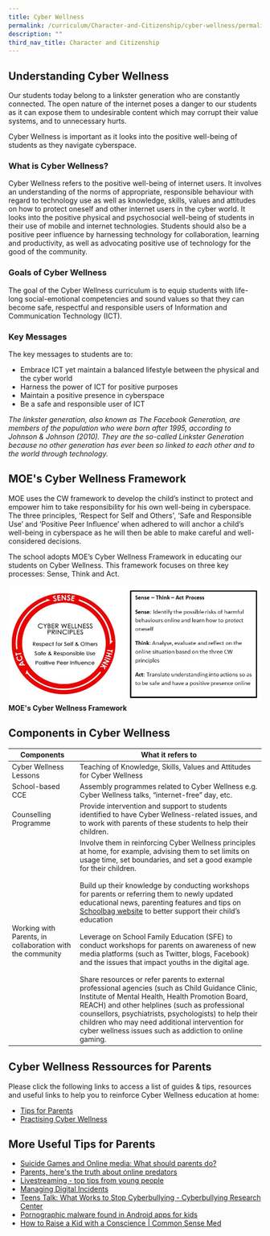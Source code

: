```yaml
---
title: Cyber Wellness
permalink: /curriculum/Character-and-Citizenship/cyber-wellness/permalink/
description: ""
third_nav_title: Character and Citizenship
---
```

Understanding Cyber Wellness
----------------------------

Our students today belong to a linkster generation who are constantly connected. The open nature of the internet poses a danger to our students as it can expose them to undesirable content which may corrupt their value systems, and to unnecessary hurts.

Cyber Wellness is important as it looks into the positive well-being of students as they navigate cyberspace.

### What is Cyber Wellness?

Cyber Wellness refers to the positive well-being of internet users. It involves an understanding of the norms of appropriate, responsible behaviour with regard to technology use as well as knowledge, skills, values and attitudes on how to protect oneself and other internet users in the cyber world. It looks into the positive physical and psychosocial well-being of students in their use of mobile and internet technologies. Students should also be a positive peer influence by harnessing technology for collaboration, learning and productivity, as well as advocating positive use of technology for the good of the community.

### Goals of Cyber Wellness

The goal of the Cyber Wellness curriculum is to equip students with life-long social-emotional competencies and sound values so that they can become safe, respectful and responsible users of Information and Communication Technology (ICT).

### Key Messages

The key messages to students are to:

*   Embrace ICT yet maintain a balanced lifestyle between the physical and the cyber world
*   Harness the power of ICT for positive purposes
*   Maintain a positive presence in cyberspace
*   Be a safe and responsible user of ICT

_The linkster generation, also known as The Facebook Generation, are members of the population who were born after 1995, according to Johnson & Johnson (2010). They are the so-called Linkster Generation because no other generation has ever been so linked to each other and to the world through technology._

MOE's Cyber Wellness Framework
------------------------------

MOE uses the CW framework to develop the child’s instinct to protect and empower him to take responsibility for his own well-being in cyberspace. The three principles, ‘Respect for Self and Others', ‘Safe and Responsible Use’ and ‘Positive Peer Influence’ when adhered to will anchor a child’s well-being in cyberspace as he will then be able to make careful and well-considered decisions.

The school adopts MOE’s Cyber Wellness Framework in educating our students on Cyber Wellness. This framework focuses on three key processes: Sense, Think and Act.

![](/images/cyber1.jpg)
**MOE's Cyber Wellness Framework**

Components in Cyber Wellness
----------------------------



| Components | What it refers to |
| --- | --- |
| Cyber Wellness Lessons | Teaching of Knowledge, Skills, Values and Attitudes for Cyber Wellness |
| School-based CCE | Assembly programmes related to Cyber Wellness e.g. Cyber Wellness talks, “internet-free” day, etc. |
| Counselling Programme | Provide intervention and support to students identified to have Cyber Wellness-related issues, and to work with parents of these students to help their children. |
| Working with Parents, in collaboration with the community | Involve them in reinforcing Cyber Wellness principles at home, for example, advising them to set limits on usage time, set boundaries, and set a good example for their children.<br><br>Build up their knowledge by conducting workshops for parents or referring them to newly updated educational news, parenting features and tips on [Schoolbag website](https://www.schoolbag.edu.sg/) to better support their child’s education<br><br>Leverage on School Family Education (SFE) to conduct workshops for parents on awareness of new media platforms (such as Twitter, blogs, Facebook) and the issues that impact youths in the digital age.<br><br>Share resources or refer parents to external professional agencies (such as Child Guidance Clinic, Institute of Mental Health, Health Promotion Board, REACH) and other helplines (such as professional counsellors, psychiatrists, psychologists) to help their children who may need additional intervention for cyber wellness issues such as addiction to online gaming. |

Cyber Wellness Ressources for Parents
-------------------------------------

Please click the following links to access a list of guides & tips, resources and useful links to help you to reinforce Cyber Wellness education at home:

*   [Tips for Parents](https://www.moe.gov.sg/-/media/files/parent-kit/cyber-wellness-for-your-child.pdf)
*   [Practising Cyber Wellness](https://www.moe.gov.sg/programmes/cyber-wellness)

More Useful Tips for Parents
----------------------------

*   [Suicide Games and Online media: What should parents do?](https://www.schoolbag.edu.sg/story/suicide-games-and-online-media-what-should-parents-do)
*   [Parents, here's the truth about online predators](https://edition.cnn.com/2017/08/03/health/online-predators-parents-partner/index.html)
*   [Livestreaming - top tips from young people](https://saferinternet.org.uk/blog/livestreaming-top-tips-from-young-people)
*   [Managing Digital Incidents](https://www.netsafe.org.nz/online-incidents/?fbclid=I)
*   [Teens Talk: What Works to Stop Cyberbullying - Cyberbullying Research Center](https://cyberbullying.org/teens-talk-works-stop-cyberbullying)
*   [Pornographic malware found in Android apps for kids](https://money.cnn.com/2018/01/12/technology/porn-ads-apps-google-android/index.html)
*   [How to Raise a Kid with a Conscience \| Common Sense Med](https://www.commonsensemedia.org/blog/how-to-raise-a-kid-with-a-conscience)